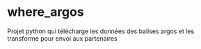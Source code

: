 # where_argos
Projet python qui télécharge les données des balises argos et les transforme pour envoi aux partenaires
